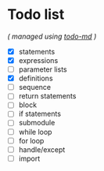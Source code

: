 # Todo list

_\( managed using [todo-md](https://github.com/Hypercubed/todo-md) \)_

- [x] statements
- [x] expressions
- [ ] parameter lists
- [x] definitions
- [ ] sequence
- [ ] return statements
- [ ] block
- [ ] if statements
- [ ] submodule
- [ ] while loop
- [ ] for loop
- [ ] handle/except
- [ ] import